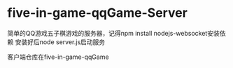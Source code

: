 # five-in-game-qqGame-Server

简单的QQ游戏五子棋游戏的服务器，记得npm install nodejs-websocket安装依赖
安装好后node server.js启动服务

客户端仓库在five-in-game-qqGame
